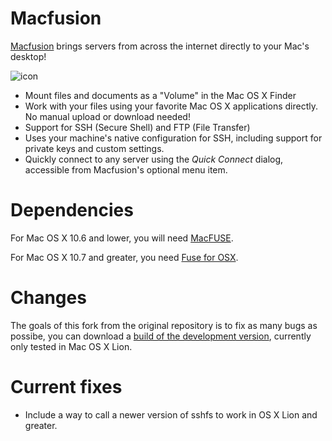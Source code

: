 Macfusion
=========

[Macfusion][] brings servers from across the internet directly to your Mac's desktop!

![icon](https://github.com/downloads/ElDeveloper/macfusion2/macfusionIcon.png)

- Mount files and documents as a "Volume" in the Mac OS X Finder
- Work with your files using your favorite Mac OS X applications directly. No manual upload or download needed!
- Support for SSH (Secure Shell) and FTP (File Transfer)
- Uses your machine's native configuration for SSH, including support for private keys and custom settings.
- Quickly connect to any server using the *Quick Connect* dialog, accessible from Macfusion's optional menu item.


Dependencies
============

For Mac OS X 10.6 and lower, you will need [MacFUSE][].

For Mac OS X 10.7 and greater, you need [Fuse for OSX][].

Changes
=======

The goals of this fork from the original repository is to fix as many bugs as possibe, you can download a [build of the development version][], currently only tested in Mac OS X Lion.

Current fixes
=============

- Include a way to call a newer version of sshfs to work in OS X Lion and greater.

[Macfusion]:http://macfusionapp.org/releases/Macfusion_2.0.4.zip
[MacFUSE]:http://code.google.com/p/macfuse/
[Fuse for OSX]:http://osxfuse.github.com
[build of the development version]:https://github.com/downloads/ElDeveloper/macfusion2/Macfusion.zip
